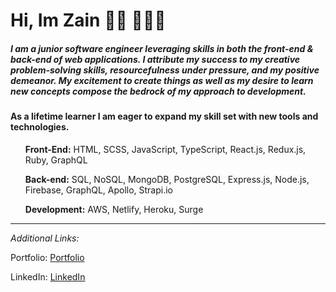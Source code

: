 <h1> Hi, Im Zain 👋🏾  👨🏾‍💻 </h1>


##### I am a junior software engineer leveraging skills in both the front-end & back-end of web applications. I attribute my success to my creative problem-solving skills, resourcefulness under pressure, and my positive demeanor. My excitement to create things as well as my desire to learn new concepts compose the bedrock of my approach to development. 





#### As a lifetime learner I am eager to expand my skill set with new tools and technologies.  

<ul>

**Front-End:** HTML, SCSS, JavaScript, TypeScript, React.js, Redux.js, Ruby, GraphQL 

**Back-end:** SQL, NoSQL, MongoDB, PostgreSQL, Express.js, Node.js, Firebase, GraphQL, Apollo, Strapi.io

**Development:** AWS, Netlify, Heroku, Surge 
</ul>

---

*Additional Links:* 

Portfolio: [Portfolio](https://zainsattar.dev/)

LinkedIn: [LinkedIn](https://www.linkedin.com/in/zainsattar18/)

<!--**zainsattar18/zainsattar18** is a ✨ _special_ ✨ repository because its `README.md` (this file) appears on your GitHub profile.

Here are some ideas to get you started:

- 🔭 I’m currently working on ...
- 🌱 I’m currently learning ...
- 👯 I’m looking to collaborate on ...
- 🤔 I’m looking for help with ...
- 💬 Ask me about ...
- 📫 How to reach me: ...
- 😄 Pronouns: ...
- ⚡ Fun fact: ...
-->
